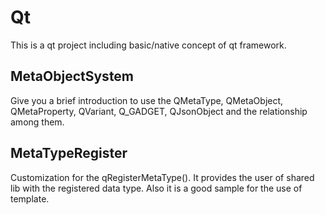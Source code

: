 # Qt
This is a qt project including basic/native concept of qt framework.


## MetaObjectSystem
Give you a brief introduction to use the QMetaType, QMetaObject, QMetaProperty, QVariant, Q_GADGET, QJsonObject and the relationship among them.


## MetaTypeRegister
Customization for the qRegisterMetaType(). It provides the user of shared lib with the registered data type.
Also it is a good sample for the use of template.



